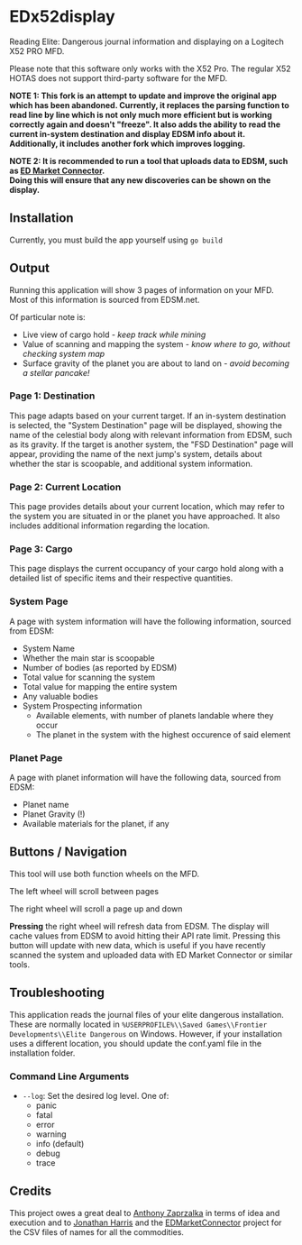 # EDx52display

Reading Elite: Dangerous journal information and displaying on a Logitech X52 PRO MFD.

Please note that this software only works with the X52 Pro. The regular X52 HOTAS does not support third-party software for the MFD.

**NOTE 1: This fork is an attempt to update and improve the original app which has been abandoned. Currently, it replaces the parsing function to read 
line by line which is not only much more efficient but is working correctly again and doesn't "freeze". It also adds the ability to read the current
in-system destination and display EDSM info about it. Additionally, it includes another fork which improves logging.**

**NOTE 2: It is recommended to run a tool that uploads data to EDSM, such as [ED Market Connector](https://github.com/Marginal/EDMarketConnector). <br>
Doing this will ensure that any new discoveries can be shown on the display.**

## Installation

Currently, you must build the app yourself using `go build`

## Output

Running this application will show 3 pages of information on your MFD. Most of this information is sourced from EDSM.net.

Of particular note is:

- Live view of cargo hold - *keep track while mining*
- Value of scanning and mapping the system - *know where to go, without checking system map*
- Surface gravity of the planet you are about to land on - *avoid becoming a stellar pancake!*

### Page 1: Destination

This page adapts based on your current target. If an in-system destination is selected, the "System Destination" page will be displayed, showing the name of the celestial body along with 
relevant information from EDSM, such as its gravity. If the target is another system, the "FSD Destination" page will appear, providing the name of the next jump's system, details about 
whether the star is scoopable, and additional system information.

### Page 2: Current Location

This page provides details about your current location, which may refer to the system you are situated in or the planet you have approached. 
It also includes additional information regarding the location.

### Page 3: Cargo

This page displays the current occupancy of your cargo hold along with a detailed list of specific items and their respective quantities.



### System Page

A page with system information will have the following information, sourced from EDSM:

- System Name
- Whether the main star is scoopable
- Number of bodies (as reported by EDSM)
- Total value for scanning the system
- Total value for mapping the entire system
- Any valuable bodies
- System Prospecting information
  - Available elements, with number of planets landable where they occur
  - The planet in the system with the highest occurence of said element

### Planet Page

A page with planet information will have the following data, sourced from EDSM:

- Planet name
- Planet Gravity (!)
- Available materials for the planet, if any

## Buttons / Navigation

This tool will use both function wheels on the MFD.

The left wheel will scroll between pages

The right wheel will scroll a page up and down

**Pressing** the right wheel will refresh data from EDSM. The display will cache values from EDSM to avoid hitting their API rate limit. 
Pressing this button will update with new data, which is useful if you have recently scanned the system and uploaded data with ED Market Connector or similar tools.

## Troubleshooting

This application reads the journal files of your elite dangerous installation.
These are normally located in `%USERPROFILE%\\Saved Games\\Frontier Developments\\Elite Dangerous` on Windows. However, if your installation
uses a different location, you should update the conf.yaml file in the installation folder.

### Command Line Arguments

- `--log`: Set the desired log level. One of:
  - panic 
  - fatal 
  - error
  - warning
  - info (default)
  - debug 
  - trace

## Credits

This project owes a great deal to [Anthony Zaprzalka](https://github.com/AZaps) in terms of idea and execution
and to [Jonathan Harris](https://github.com/Marginal) and the [EDMarketConnector](https://github.com/Marginal/EDMarketConnector) project
for the CSV files of names for all the commodities.
